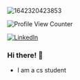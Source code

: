 ![1642320423853](https://user-images.githubusercontent.com/48784001/203785020-2b4826c1-7ddb-4de8-b65b-ebf6e04c5290.jpeg)

![Profile View Counter](https://komarev.com/ghpvc/?username=Xunzhuo)

[![Linkedln](https://img.shields.io/badge/LinkedIn-0077B5?style=flat-square&logo=linkedin&logoColor=white)](https://www.linkedin.com/in/salma-elmaghawry-21640724a)


### Hi there! 👋

+ I am a cs student 

